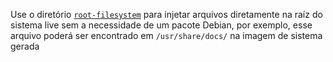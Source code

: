 Use o diretório [`root-filesystem`](https://github.com/Tiger-OperatingSystem/live-system-builder/tree/main/root-filesystem) para injetar arquivos diretamente na raíz do sistema live sem a necessidade de um pacote Debian, por exemplo, esse arquivo poderá ser encontrado em `/usr/share/docs/` na imagem de sistema gerada
